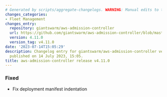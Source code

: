 ```yaml
---
# Generated by scripts/aggregate-changelogs. WARNING: Manual edits to this files will be overwritten.
changes_categories:
- Fleet Management
changes_entry:
  repository: giantswarm/aws-admission-controller
  url: https://github.com/giantswarm/aws-admission-controller/blob/master/CHANGELOG.md#4110---2023-07-14
  version: 4.11.0
  version_tag: v4.11.0
date: '2023-07-14T15:05:29'
description: Changelog entry for giantswarm/aws-admission-controller version 4.11.0,
  published on 14 July 2023, 15:05.
title: aws-admission-controller release v4.11.0
---
```


### Fixed
- Fix deployment manifest indentation
